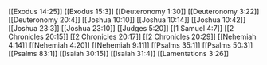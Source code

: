 [[Exodus 14:25]]
[[Exodus 15:3]]
[[Deuteronomy 1:30]]
[[Deuteronomy 3:22]]
[[Deuteronomy 20:4]]
[[Joshua 10:10]]
[[Joshua 10:14]]
[[Joshua 10:42]]
[[Joshua 23:3]]
[[Joshua 23:10]]
[[Judges 5:20]]
[[1 Samuel 4:7]]
[[2 Chronicles 20:15]]
[[2 Chronicles 20:17]]
[[2 Chronicles 20:29]]
[[Nehemiah 4:14]]
[[Nehemiah 4:20]]
[[Nehemiah 9:11]]
[[Psalms 35:1]]
[[Psalms 50:3]]
[[Psalms 83:1]]
[[Isaiah 30:15]]
[[Isaiah 31:4]]
[[Lamentations 3:26]]
